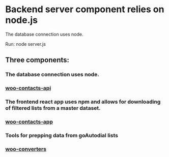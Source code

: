 # Backend server component relies on node.js

The database connection uses node.  

Run:
    node server.js

## Three components:  

### The database connection uses node.  
### [woo-contacts-api](https://github.com/menached/woo-contacts-api)  
### The frontend react app uses npm and allows for downloading of filtered lists from a master dataset.  
### [woo-contacts-app](https://github.com/menached/woo-contacts-app)  
### Tools for prepping data from goAutodial lists  
### [woo-converters](https://github.com/menached/woo-converters)  
